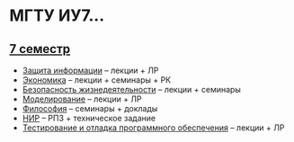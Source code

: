 # МГТУ ИУ7...

## [7 семестр](https://github.com/ilyasssklimov/bmstu_all/tree/sem_07/sem_07)

- [Защита информации](https://github.com/ilyasssklimov/bmstu_all/tree/sem_07/sem_07/DataSecurity) – лекции + ЛР
- [Экономика](https://github.com/ilyasssklimov/bmstu_all/tree/sem_07/sem_07/Economy) – лекции + семинары + РК
- [Безопасность жизнедеятельности](https://github.com/ilyasssklimov/bmstu_all/tree/sem_07/sem_07/LifeSafety) – лекции + семинары
- [Моделирование](https://github.com/ilyasssklimov/bmstu_all/tree/sem_07/sem_07/Modeling) – лекции + ЛР
- [Философия](https://github.com/ilyasssklimov/bmstu_all/tree/sem_07/sem_07/Philosophy) – семинары + доклады
- [НИР](https://github.com/ilyasssklimov/bmstu_all/tree/sem_07/sem_07/ResearchWork) – РПЗ + техническое задание
- [Тестирование и отладка программного обеспечения](https://github.com/ilyasssklimov/bmstu_all/tree/sem_07/sem_07/Testing) – лекции + ЛР

